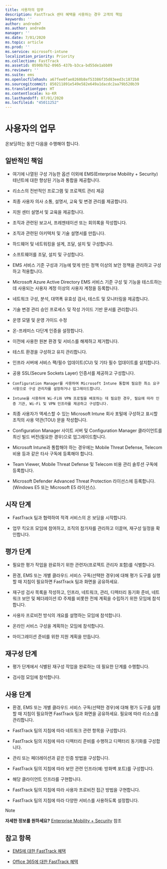 ```yaml
---
title: 사용자의 업무
description: FastTrack 센터 혜택을 사용하는 경우 고객의 책임
keywords: ''
author: andredm7
ms.author: andredm
manager: ''
ms.date: 7/01/2020
ms.topic: article
ms.prod: ''
ms.service: microsoft-intune
localization_priority: Priority
ms.collection: FastTrack
ms.assetid: 0590b7b2-0965-437b-b3ca-bd55de1abb09
ms.reviewer: ''
ms.suite: ems
ms.openlocfilehash: a67fee0fae8260b8ef53386f35d83eed3c1872b8
ms.sourcegitcommit: 850211891e549e582e649a1dacdc2aa79b520b39
ms.translationtype: HT
ms.contentlocale: ko-KR
ms.lasthandoff: 07/01/2020
ms.locfileid: "45011252"
---
```

# <a name="your-responsibilities"></a>사용자의 업무

온보딩하는 동안 다음을 수행해야 합니다.

## <a name="general-responsibilities"></a>일반적인 책임

-   여기에 나열된 구성 가능한 옵션 이외에 EMS(Enterprise Mobility + Security) 테넌트에 대한 향상된 기능과 통합을 제공합니다.

-   리소스의 전반적인 프로그램 및 프로젝트 관리 제공

-   최종 사용자 의사 소통, 설명서, 교육 및 변경 관리를 제공합니다.

-   지원 센터 설명서 및 교육을 제공합니다.

-   조직과 관련된 보고서, 프레젠테이션 또는 회의록을 작성합니다.

-   조직과 관련된 아키텍처 및 기술 설명서를 만듭니다.

-   하드웨어 및 네트워킹을 설계, 조달, 설치 및 구성합니다.

-   소프트웨어를 조달, 설치 및 구성합니다.

-   EMS 서비스 기준 구성과 기능에 맞게 만든 정책 이상의 보안 정책을 관리하고 구성하고 적용합니다.

-   Microsoft Azure Active Directory EMS 서비스 기준 구성 및 기능을 테스트하는 데 사용되는 사용자 계정 이상의 사용자 계정을 등록합니다.

-   네트워크 구성, 분석, 대역폭 유효성 검사, 테스트 및 모니터링을 제공합니다.

-   기술 변경 관리 승인 프로세스 및 작성 가이드 기반 문서를 관리합니다.

-   운영 모델 및 운영 가이드 수정

-   온-프레미스 다단계 인증을 설정합니다.

-   이전에 사용한 원본 환경 및 서비스를 해제하고 제거합니다.

-   테스트 환경을 구성하고 유지 관리합니다.

-   인프라 서버에 서비스 팩/필수 업데이트(CU) 및 기타 필수 업데이트를 설치합니다.

-   공용 SSL(Secure Sockets Layer) 인증서를 제공하고 구성합니다.

-     Configuration Manager를 사용하여 Microsoft Intune 통합에 필요한 최소 요구 사항으로 구성 관리자를 설정하거나 업그레이드합니다.

-     Intune을 사용하여 Wi-Fi와 VPN 프로필을 배포하는 데 필요한 경우, 필요에 따라 인증 기관, Wi-Fi 및 VPN 인프라를 제공하고 구성합니다.

-   최종 사용자가 액세스할 수 있는 Microsoft Intune 회사 포털에 구성하고 표시할 조직의 사용 약관(TOU) 문을 작성합니다.

-   Configuration Manager 사이트 서버 및 Configuration Manager 클라이언트를 최신 빌드 버전(필요한 경우)으로 업그레이드합니다.

-   Microsoft Intune과 통합해야 하는 경우에는 Mobile Threat Defense, Telecom 비용 등과 같은 타사 구독에 등록해야 합니다.

-   Team Viewer, Mobile Threat Defense 및 Telecom 비용 관리 솔루션 구독에 등록합니다.

-   Microsoft Defender Advanced Threat Protection 라이선스에 등록합니다. (Windows E5 또는 Microsoft E5 라이선스).

## <a name="initiate-phase"></a>시작 단계

-   FastTrack 팀과 협력하여 적격 서비스의 온 보딩을 시작합니다.

-   업무 킥오프 모임에 참여하고, 조직의 참가자를 관리하고 이끌며, 재구성 일정을 확인합니다.

## <a name="assess-phase"></a>평가 단계

-   필요한 평가 작업을 완료하기 위한 관련자(프로젝트 관리자 포함)를 식별합니다.

-   환경, EMS 또는 개별 클라우드 서비스 구독(선택한 경우)에 대해 평가 도구를 실행할 때 지침이 필요하면 FastTrack 팀과 화면을 공유하세요.

-   재구성 검사 목록을 작성하고, 인프라, 네트워크, 관리, 디렉터리 동기화 준비, 네트워크 보안 및 페더레이션 ID 주제를 비롯한 전체 계획을 수립하기 위한 모임에 참석합니다.

-   사용자 프로비전 방식의 개요를 설명하는 모임에 참석합니다.

-   온라인 서비스 구성을 계획하는 모임에 참석합니다.

-   마이그레이션 준비를 위한 지원 계획을 만듭니다.

## <a name="remediate-phase"></a>재구성 단계

-   평가 단계에서 식별된 재구성 작업을 완료하는 데 필요한 단계를 수행합니다.

-   검사점 모임에 참석합니다.

## <a name="enable-phase"></a>사용 단계

-   환경, EMS 또는 개별 클라우드 서비스 구독(선택한 경우)에 대해 평가 도구를 실행할 때 지침이 필요하면 FastTrack 팀과 화면을 공유하세요. 필요에 따라 리소스를 관리합니다.

-   FastTrack 팀의 지침에 따라 네트워크 관련 항목을 구성합니다.

-   FastTrack 팀의 지침에 따라 디렉터리 준비를 수행하고 디렉터리 동기화를 구성합니다.

-   관리 또는 페더레이션과 같은 인증 방법을 구성합니다. 

-   FastTrack 팀의 지침에 따라 보안 관련 인프라(예: 방화벽 포트)를 구성합니다.

-   해당 클라이언트 인프라를 구현합니다.

-   FastTrack 팀의 지침에 따라 사용자 프로비전 접근 방법을 구현합니다.

-   FastTrack 팀의 지침에 따라 다양한 서비스를 사용하도록 설정합니다.

> [!NOTE]
> **자세한 정보를 원하세요?** [Enterprise Mobility + Security](https://www.microsoft.com/cloud-platform/enterprise-mobility) 참조

## <a name="see-also"></a>참고 항목

- [EMS에 대한 FastTrack 혜택](EMS-fasttrack-benefit-for-EMS.md)

- [Office 365에 대한 FastTrack 혜택](O365-fasttrack-benefit-for-office-365.md)

